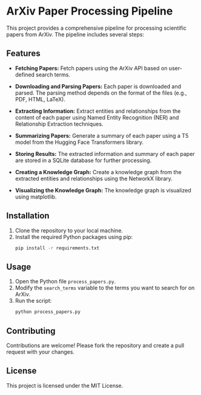 # ArXiv Paper Processing Pipeline

This project provides a comprehensive pipeline for processing scientific papers from ArXiv. The pipeline includes several steps:

## Features

- **Fetching Papers:** Fetch papers using the ArXiv API based on user-defined search terms.

- **Downloading and Parsing Papers:** Each paper is downloaded and parsed. The parsing method depends on the format of the files (e.g., PDF, HTML, LaTeX).

- **Extracting Information:** Extract entities and relationships from the content of each paper using Named Entity Recognition (NER) and Relationship Extraction techniques.

- **Summarizing Papers:** Generate a summary of each paper using a T5 model from the Hugging Face Transformers library.

- **Storing Results:** The extracted information and summary of each paper are stored in a SQLite database for further processing.

- **Creating a Knowledge Graph:** Create a knowledge graph from the extracted entities and relationships using the NetworkX library.

- **Visualizing the Knowledge Graph:** The knowledge graph is visualized using matplotlib.

## Installation

1. Clone the repository to your local machine.
2. Install the required Python packages using pip:
    ```bash
    pip install -r requirements.txt
    ```

## Usage

1. Open the Python file `process_papers.py`.
2. Modify the `search_terms` variable to the terms you want to search for on ArXiv.
3. Run the script:
    ```bash
    python process_papers.py
    ```

## Contributing

Contributions are welcome! Please fork the repository and create a pull request with your changes.

## License

This project is licensed under the MIT License.
